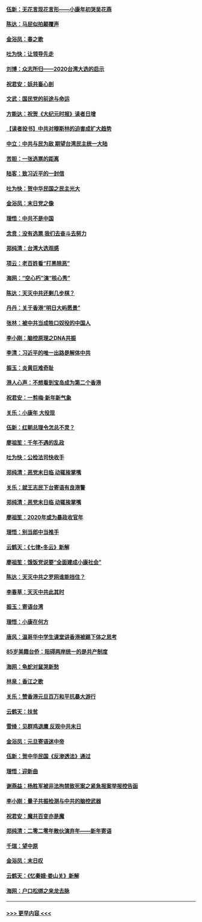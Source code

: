 #### [伍新：无花言现花言形——小康年初哭吴花燕](../pages/nsc993/n11800044.md?t=01172144) 
#### [陈达：马屁似拍颠覆声](../pages/nsc993/n11800010.md?t=01172144) 
#### [金浴凤：春之歌](../pages/nsc993/n11797687.md?t=01172144) 
#### [吐为快：让领导先走](../pages/nsc993/n11797512.md?t=01172144) 
#### [刘博：众志所归——2020台湾大选的启示](../pages/nsc993/n11796878.md?t=01172144) 
#### [祝君安：妖共畜心剖](../pages/nsc993/n11794273.md?t=01172144) 
#### [文武：国民党的前途与命运](../pages/nsc993/n11794198.md?t=01172144) 
#### [方能达：祝贺《大纪元时报》读者日增](../pages/nsc993/n11793807.md?t=01172144) 
#### [【读者投书】中共对穆斯林的迫害成扩大趋势](../pages/nsc993/n11791371.md?t=01172144) 
#### [中立：中共与民为敌 期望台湾民主统一大陆](../pages/nsc993/n11790392.md?t=01172144) 
#### [苦胆：一张选票的距离](../pages/nsc993/n11788914.md?t=01172144) 
#### [陆客：致习近平的一封信](../pages/nsc993/n11788867.md?t=01172144) 
#### [吐为快：贺中华民国之民主光大](../pages/nsc993/n11788618.md?t=01172144) 
#### [金浴凤：末日党之像](../pages/nsc993/n11787475.md?t=01172144) 
#### [理悟：中共不是中国](../pages/nsc993/n11787463.md?t=01172144) 
#### [念贲：没有选票  我们去奋斗去努力](../pages/nsc993/n11787398.md?t=01172144) 
#### [郑纯清：台湾大选观感](../pages/nsc993/n11786210.md?t=01172144) 
#### [项云：老百姓看“打黑除恶”](../pages/nsc993/n11785398.md?t=01172144) 
#### [海网：“空心朽”演“核心秀”](../pages/nsc993/n11783874.md?t=01172144) 
#### [陈达：天灭中共还剩几步棋？](../pages/nsc993/n11783719.md?t=01172144) 
#### [丹丹：关于香港“明日大屿愿景”](../pages/nsc993/n11783273.md?t=01172144) 
#### [张林：被中共当成牲口奴役的中国人](../pages/nsc993/n11782397.md?t=01172144) 
#### [李小刚：脑控原理之DNA共振](../pages/nsc993/n11780962.md?t=01172144) 
#### [李清：习近平的唯一出路是解体中共](../pages/nsc993/n11780866.md?t=01172144) 
#### [振玉：炎黄巨难奇耻](../pages/nsc993/n11779632.md?t=01172144) 
#### [港人心声：不想看到宝岛成为第二个香港](../pages/nsc993/n11778817.md?t=01172144) 
#### [祝君安：一剪梅‧新年新气象](../pages/nsc993/n11776340.md?t=01172144) 
#### [关乐：小康年 大役现](../pages/nsc993/n11774213.md?t=01172144) 
#### [伍新：红朝总理令怎总不灵？](../pages/nsc993/n11770813.md?t=01172144) 
#### [廖祖笙：千年不遇的乱政](../pages/nsc993/n11770373.md?t=01172144) 
#### [吐为快：公检法司快收手](../pages/nsc993/n11770359.md?t=01172144) 
#### [郑纯清：恶党末日临 动辄挨掌嘴](../pages/nsc993/n11769912.md?t=01172144) 
#### [关乐：就王志民下台寄语有良港警](../pages/nsc993/n11769903.md?t=01172144) 
#### [郑纯清：恶党末日临 动辄挨掌嘴](../pages/nsc993/n11769356.md?t=01172144) 
#### [廖祖笙：2020年或为暴政收官年](../pages/nsc993/n11768216.md?t=01172144) 
#### [理悟：别当郎中当推手](../pages/nsc993/n11768243.md?t=01172144) 
#### [云鹤天：《七律▪冬云》新解](../pages/nsc993/n11768204.md?t=01172144) 
#### [廖祖笙：饿饭党说要“全面建成小康社会”](../pages/nsc993/n11767482.md?t=01172144) 
#### [陈达：天灭中共之罗网谁能挡住？](../pages/nsc993/n11767465.md?t=01172144) 
#### [李春草：天灭中共此其时](../pages/nsc993/n11767452.md?t=01172144) 
#### [振玉：寄语台湾](../pages/nsc993/n11767432.md?t=01172144) 
#### [理悟：小康在何方](../pages/nsc993/n11767394.md?t=01172144) 
#### [唐风：温哥华中学生课堂讲香港被踢下体之思考](../pages/nsc993/n11766848.md?t=01172144) 
#### [85岁美籍台侨：阻碍两岸统一的是共产制度](../pages/nsc993/n11765043.md?t=01172144) 
#### [海网：龟蛇对鼠哭新愁](../pages/nsc993/n11764895.md?t=01172144) 
#### [林泉：香江之歌](../pages/nsc993/n11764415.md?t=01172144) 
#### [关乐：赞香港元旦百万和平抗暴大游行](../pages/nsc993/n11764382.md?t=01172144) 
#### [云鹤天：扶贫](../pages/nsc993/n11764245.md?t=01172144) 
#### [雪绮：见群鸡退鹰  反观中共末日](../pages/nsc993/n11762112.md?t=01172144) 
#### [金浴凤：元旦寄语迷中帝](../pages/nsc993/n11761788.md?t=01172144) 
#### [伍新：贺中华民国《反渗透法》通过](../pages/nsc993/n11761994.md?t=01172144) 
#### [理悟：迎新曲](../pages/nsc993/n11761152.md?t=01172144) 
#### [谢燕益：杨胜军被非法拘禁致死案之紧急报案举报控告函](../pages/nsc993/n11756134.md?t=01172144) 
#### [李小刚：量子共振检测与中共的脑控武器](../pages/nsc993/n11754518.md?t=01172144) 
#### [祝君安：魔共百变亦是魔](../pages/nsc993/n11754469.md?t=01172144) 
#### [郑纯清：二零二零年散伙演弃年——新年寄语](../pages/nsc993/n11754195.md?t=01172144) 
#### [千瑞：望中原](../pages/nsc993/n11754159.md?t=01172144) 
#### [金浴凤：末日叹](../pages/nsc993/n11752359.md?t=01172144) 
#### [云鹤天：《忆秦娥‧娄山关》新解](../pages/nsc993/n11752348.md?t=01172144) 
#### [海网：户口松绑之来龙去脉](../pages/nsc993/n11752328.md?t=01172144) 

----
#### [ >>> 更早内容 <<< ](../indexes/nsc993-earlier.md)

